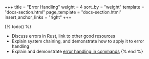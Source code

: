 +++
title = "Error Handling"
weight = 4
sort_by = "weight"
template = "docs-section.html"
page_template = "docs-section.html"
insert_anchor_links = "right"
+++

{% todo() %}

* Discuss errors in Rust, link to other good resources
* Explain system chaining, and demonstrate how to apply it to error handling
* Explain and demonstrate [error handling in commands](https://github.com/bevyengine/bevy/pull/2241)
{% end %}
